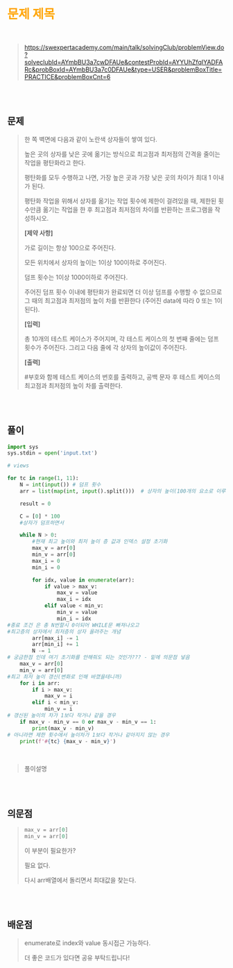 <br/><Br>

<span style = "color:orange">

# 문제 제목
</span>
<br>

> https://swexpertacademy.com/main/talk/solvingClub/problemView.do?solveclubId=AYmbBU3a7cwDFAUe&contestProbId=AYYUhZfqIYADFARc&probBoxId=AYmbBU3a7c0DFAUe&type=USER&problemBoxTitle=PRACTICE&problemBoxCnt=6


<br/><br>

## 문제

> 한 쪽 벽면에 다음과 같이 노란색 상자들이 쌓여 있다.
>
> 높은 곳의 상자를 낮은 곳에 옮기는 방식으로 최고점과 최저점의 간격을 줄이는 작업을 평탄화라고 한다.
>
> 평탄화를 모두 수행하고 나면, 가장 높은 곳과 가장 낮은 곳의 차이가 최대 1 이내가 된다.
>
> 평탄화 작업을 위해서 상자를 옮기는 작업 횟수에 제한이 걸려있을 때, 제한된 횟수만큼 옮기는 작업을 한 후 최고점과 최저점의 차이를 반환하는 프로그램을 작성하시오.
>
> **[제약 사항]**
>
> 가로 길이는 항상 100으로 주어진다.
>
> 모든 위치에서 상자의 높이는 1이상 100이하로 주어진다.
>
> 덤프 횟수는 1이상 1000이하로 주어진다.
>
> 주어진 덤프 횟수 이내에 평탄화가 완료되면 더 이상 덤프를 수행할 수 없으므로 그 때의 최고점과 최저점의 높이 차를 반환한다 (주어진 data에 따라 0 또는 1이 된다).
>
> **[입력]**
>
> 총 10개의 테스트 케이스가 주어지며, 각 테스트 케이스의 첫 번째 줄에는 덤프 횟수가 주어진다. 그리고 다음 줄에 각 상자의 높이값이 주어진다.
>
> **[출력]**
>
> \#부호와 함께 테스트 케이스의 번호를 출력하고, 공백 문자 후 테스트 케이스의 최고점과 최저점의 높이 차를 출력한다.



<br/><br>

## 풀이

```python
import sys
sys.stdin = open('input.txt')

# views

for tc in range(1, 11):
    N = int(input()) # 덤프 횟수
    arr = list(map(int, input().split()))  # 상자의 높이(100개의 요소로 이루어진 배열)

    result = 0

    C = [0] * 100
    #상자가 덤프하면서

    while N > 0:
        #현재 최고 높이와 최저 높이 층 값과 인덱스 설정 초기화
        max_v = arr[0]
        min_v = arr[0]
        max_i = 0
        min_i = 0

        for idx, value in enumerate(arr):
            if value > max_v:
                max_v = value
                max_i = idx
            elif value < min_v:
                min_v = value
                min_i = idx
#종료 조건 은 총 N번할시 0이되어 WHILE문 빠져나오고 
#최고층의 상자에서 최저층의 상자 올려주는 개념
        arr[max_i] -= 1
        arr[min_i] += 1
        N -= 1
# 궁금한점 인데 여기 초기화를 안해줘도 되는 것인가??? - 밑에 의문점 넣음
    max_v = arr[0] 
    min_v = arr[0]
#최고 최저 높이 갱신(변화로 인해 바꼈을테니까)
    for i in arr:
        if i > max_v:
            max_v = i
        elif i < min_v:
            min_v = i
# 갱신된 높이의 차가 1보다 작거나 같을 경우
    if max_v - min_v == 0 or max_v - min_v == 1:
        print(max_v - min_v)
# 아니라면 제한 횟수에서 높이차가 1보다 작거나 같아지지 않는 경우
    print(f'#{tc} {max_v - min_v}')
```
<br>

> 풀이설명

<br/><br>


## 의문점
> ```py
> max_v = arr[0] 
> min_v = arr[0]
> ```
>
> 이 부분이 필요한가?
>
> 필요 없다.
>
> 다시 arr배열에서 돌리면서 최대값을 찾는다.

<br/><br>


## 배운점
> enumerate로 index와 value 동시접근 가능하다.
>
> 더 좋은 코드가 있다면 공유 부탁드립니다!
>
> 
>
> 

